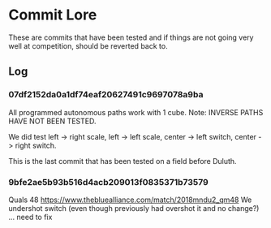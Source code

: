 # Commit Lore
These are commits that have been tested and if things are not going very well at competition, should be reverted back to.
## Log
### 07df2152da0a1df74eaf20627491c9697078a9ba
All programmed autonomous paths work with 1 cube. Note: INVERSE PATHS HAVE NOT BEEN TESTED.

We did test left -> right scale, left -> left scale, center -> left switch, center -> right switch.

This is the last commit that has been tested on a field before Duluth.
### 9bfe2ae5b93b516d4acb209013f0835371b73579
Quals 48 https://www.thebluealliance.com/match/2018mndu2_qm48
We undershot switch (even though previously had overshot it and no change?) ... need to fix
